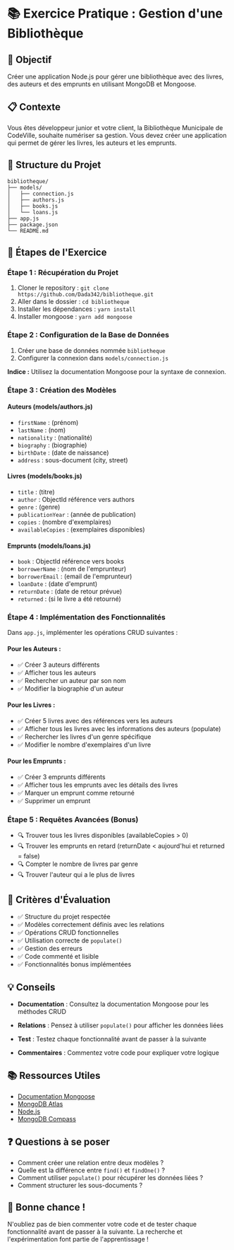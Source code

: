 # 📚 Exercice Pratique : Gestion d'une Bibliothèque

## 🎯 Objectif

Créer une application Node.js pour gérer une bibliothèque avec des livres, des auteurs et des emprunts en utilisant MongoDB et Mongoose.

## 📋 Contexte

Vous êtes développeur junior et votre client, la Bibliothèque Municipale de CodeVille, souhaite numériser sa gestion. Vous devez créer une application qui permet de gérer les livres, les auteurs et les emprunts.

## 📁 Structure du Projet

```
bibliotheque/
├── models/
│   ├── connection.js
│   ├── authors.js
│   ├── books.js
│   └── loans.js
├── app.js
├── package.json
└── README.md
```

## 📝 Étapes de l'Exercice

### Étape 1 : Récupération du Projet

1. Cloner le repository : `git clone https://github.com/Dada342/bibliotheque.git`
2. Aller dans le dossier : `cd bibliotheque`
3. Installer les dépendances : `yarn install`
4. Installer mongoose : `yarn add mongoose`


### Étape 2 : Configuration de la Base de Données

1. Créer une base de données nommée `bibliotheque`
2. Configurer la connexion dans `models/connection.js`

**Indice :** Utilisez la documentation Mongoose pour la syntaxe de connexion.

### Étape 3 : Création des Modèles

#### Auteurs (models/authors.js)

- `firstName` : (prénom)
- `lastName` : (nom)
- `nationality` : (nationalité)
- `biography` : (biographie)
- `birthDate` : (date de naissance)
- `address` : sous-document (city, street)

#### Livres (models/books.js)

- `title` : (titre)
- `author` : ObjectId référence vers authors
- `genre` : (genre)
- `publicationYear` : (année de publication)
- `copies` : (nombre d'exemplaires)
- `availableCopies` : (exemplaires disponibles)

#### Emprunts (models/loans.js)

- `book` : ObjectId référence vers books
- `borrowerName` : (nom de l'emprunteur)
- `borrowerEmail` : (email de l'emprunteur)
- `loanDate` : (date d'emprunt)
- `returnDate` : (date de retour prévue)
- `returned` : (si le livre a été retourné)

### Étape 4 : Implémentation des Fonctionnalités

Dans `app.js`, implémenter les opérations CRUD suivantes :

#### Pour les Auteurs :

- ✅ Créer 3 auteurs différents
- ✅ Afficher tous les auteurs
- ✅ Rechercher un auteur par son nom
- ✅ Modifier la biographie d'un auteur

#### Pour les Livres :

- ✅ Créer 5 livres avec des références vers les auteurs
- ✅ Afficher tous les livres avec les informations des auteurs (populate)
- ✅ Rechercher les livres d'un genre spécifique
- ✅ Modifier le nombre d'exemplaires d'un livre

#### Pour les Emprunts :

- ✅ Créer 3 emprunts différents
- ✅ Afficher tous les emprunts avec les détails des livres
- ✅ Marquer un emprunt comme retourné
- ✅ Supprimer un emprunt

### Étape 5 : Requêtes Avancées (Bonus)

- 🔍 Trouver tous les livres disponibles (availableCopies > 0)
- 🔍 Trouver les emprunts en retard (returnDate < aujourd'hui et returned = false)
- 🔍 Compter le nombre de livres par genre
- 🔍 Trouver l'auteur qui a le plus de livres

## 🎯 Critères d'Évaluation

- ✅ Structure du projet respectée
- ✅ Modèles correctement définis avec les relations
- ✅ Opérations CRUD fonctionnelles
- ✅ Utilisation correcte de `populate()`
- ✅ Gestion des erreurs
- ✅ Code commenté et lisible
- ✅ Fonctionnalités bonus implémentées

## 💡 Conseils

- **Documentation** : Consultez la documentation Mongoose pour les méthodes CRUD
- **Relations** : Pensez à utiliser `populate()` pour afficher les données liées
- **Test** : Testez chaque fonctionnalité avant de passer à la suivante

- **Commentaires** : Commentez votre code pour expliquer votre logique

## 📚 Ressources Utiles

- [Documentation Mongoose](https://mongoosejs.com/)
- [MongoDB Atlas](https://www.mongodb.com/atlas)
- [Node.js](https://nodejs.org/)
- [MongoDB Compass](https://www.mongodb.com/compass)

## ❓ Questions à se poser

- Comment créer une relation entre deux modèles ?
- Quelle est la différence entre `find()` et `findOne()` ?
- Comment utiliser `populate()` pour récupérer les données liées ?
- Comment structurer les sous-documents ?

## 🎉 Bonne chance !

N'oubliez pas de bien commenter votre code et de tester chaque fonctionnalité avant de passer à la suivante. La recherche et l'expérimentation font partie de l'apprentissage !
